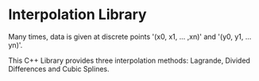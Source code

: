 # Interpolation Library

Many times, data is given at discrete points '(x0, x1, ... ,xn)' and '(y0, y1, ... yn)'.

This C++ Library provides three interpolation methods: Lagrande, Divided Differences and Cubic Splines.

